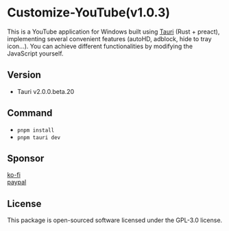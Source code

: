 # Customize-YouTube(v1.0.3)
This is a YouTube application for Windows built using <a href="https://github.com/tauri-apps/tauri">Tauri</a> (Rust + preact), implementing several convenient features (autoHD, adblock, hide to tray icon...). You can achieve different functionalities by modifying the JavaScript yourself.

## Version 
- Tauri v2.0.0.beta.20

## Command 
- `pnpm install`
- `pnpm tauri dev`


## Sponsor
<a href='https://ko-fi.com/cck190891' className='ko-fi' target='_blank'>ko-fi</a><br/>
<a href='https://www.paypal.com/paypalme/cck19089' className='paypal-me' target='_blank'>paypal</a>

## License
This package is open-sourced software licensed under the GPL-3.0 license.
